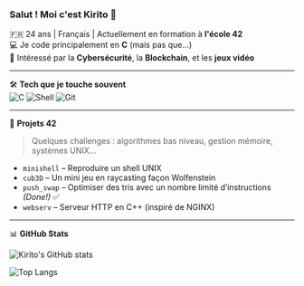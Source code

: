 ### Salut ! Moi c'est Kirito 👋

🇫🇷 24 ans | Français | Actuellement en formation à **l'école 42**  
💻 Je code principalement en **C** (mais pas que...)  
🧠 Intéressé par la **Cybersécurité**, la **Blockchain**, et les **jeux vidéo** 

---

🛠️ **Tech que je touche souvent**  
![C](https://img.shields.io/badge/C-00599C?style=flat&logo=c&logoColor=white)
![Shell](https://img.shields.io/badge/Shell-121011?style=flat&logo=gnu-bash&logoColor=white)
![Git](https://img.shields.io/badge/Git-F05032?style=flat&logo=git&logoColor=white)

---

🧩 **Projets 42**  
> Quelques challenges : algorithmes bas niveau, gestion mémoire, systèmes UNIX...

- `minishell` – Reproduire un shell UNIX  
- `cub3D` – Un mini jeu en raycasting façon Wolfenstein  
- `push_swap` – Optimiser des tris avec un nombre limité d’instructions *(Done!)* ✅
- `webserv` – Serveur HTTP en C++ (inspiré de NGINX)

---

📊 **GitHub Stats**

![Kirito's GitHub stats](https://github-readme-stats.vercel.app/api?username=42-0xKirito&show_icons=true&theme=tokyonight)

![Top Langs](https://github-readme-stats.vercel.app/api/top-langs/?username=42-0xKirito&layout=compact&theme=tokyonight)
